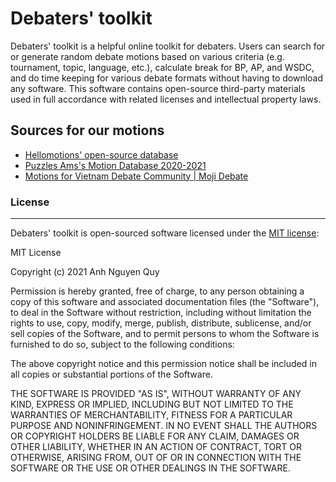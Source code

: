 # Debaters' toolkit

Debaters' toolkit is a helpful online toolkit for debaters. Users can search for or generate random debate motions based on various criteria (e.g. tournament, topic, language, etc.), calculate break for BP, AP, and WSDC, and do time keeping for various debate formats without having to download any software. This software contains open-source third-party materials used in full accordance with related licenses and intellectual property laws.

## Sources for our motions

  - [Hellomotions' open-source database](https://hellomotions.com/) 
  - [Puzzles Ams's Motion Database 2020-2021](https://docs.google.com/spreadsheets/d/1e11Rh2G_Bb9mNARLhnA6WjqgDO3Np6QpYnasVqXkGZY/edit#gid=1678651727)
  - [Motions for Vietnam Debate Community | Moji Debate](https://drive.google.com/drive/folders/1OX39izeTiz8DMFWhrw9v3qpk8fg3_ylV)

### License
_________

Debaters' toolkit is open-sourced software licensed under the [MIT license](http://choosealicense.com/licenses/mit/):

MIT License

Copyright (c) 2021 Anh Nguyen Quy

Permission is hereby granted, free of charge, to any person obtaining a copy
of this software and associated documentation files (the "Software"), to deal
in the Software without restriction, including without limitation the rights
to use, copy, modify, merge, publish, distribute, sublicense, and/or sell
copies of the Software, and to permit persons to whom the Software is
furnished to do so, subject to the following conditions:

The above copyright notice and this permission notice shall be included in all
copies or substantial portions of the Software.

THE SOFTWARE IS PROVIDED "AS IS", WITHOUT WARRANTY OF ANY KIND, EXPRESS OR
IMPLIED, INCLUDING BUT NOT LIMITED TO THE WARRANTIES OF MERCHANTABILITY,
FITNESS FOR A PARTICULAR PURPOSE AND NONINFRINGEMENT. IN NO EVENT SHALL THE
AUTHORS OR COPYRIGHT HOLDERS BE LIABLE FOR ANY CLAIM, DAMAGES OR OTHER
LIABILITY, WHETHER IN AN ACTION OF CONTRACT, TORT OR OTHERWISE, ARISING FROM,
OUT OF OR IN CONNECTION WITH THE SOFTWARE OR THE USE OR OTHER DEALINGS IN THE
SOFTWARE.
